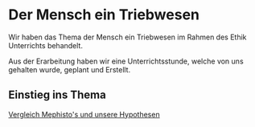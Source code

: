 # Der Mensch ein Triebwesen

Wir haben das Thema der Mensch ein Triebwesen im Rahmen des Ethik Unterrichts behandelt.

Aus der Erarbeitung haben wir eine Unterrichtsstunde, welche von uns gehalten wurde, geplant und Erstellt.

## Einstieg ins Thema 

[Vergleich Mephisto's und unsere Hypothesen](Einstieg/Hypothesen.md)



